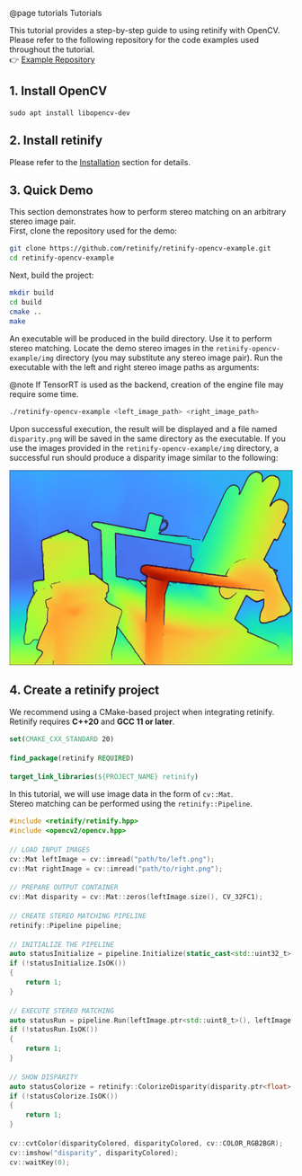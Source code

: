 @page tutorials Tutorials

This tutorial provides a step-by-step guide to using retinify with OpenCV. Please refer to the following repository for the code examples used throughout the tutorial.  
👉 [Example Repository](https://github.com/retinify/retinify-opencv-template)
  
## 1. Install OpenCV
```
sudo apt install libopencv-dev
```

## 2. Install retinify
Please refer to the [Installation](installation.html) section for details.  

## 3. Quick Demo
This section demonstrates how to perform stereo matching on an arbitrary stereo image pair.  
First, clone the repository used for the demo:  

```bash
git clone https://github.com/retinify/retinify-opencv-example.git
cd retinify-opencv-example
```

Next, build the project:  

```bash
mkdir build
cd build
cmake ..
make
```

An executable will be produced in the build directory. Use it to perform stereo matching. Locate the demo stereo images in the `retinify-opencv-example/img` directory (you may substitute any stereo image pair). Run the executable with the left and right stereo image paths as arguments:

@note
If TensorRT is used as the backend, creation of the engine file may require some time.

```bash
./retinify-opencv-example <left_image_path> <right_image_path>
```

Upon successful execution, the result will be displayed and a file named `disparity.png` will be saved in the same directory as the executable. If you use the images provided in the `retinify-opencv-example/img` directory, a successful run should produce a disparity image similar to the following:

![demo_output](https://raw.githubusercontent.com/retinify/retinify-opencv-example/main/img/disparity.png)
  
## 4. Create a retinify project
We recommend using a CMake-based project when integrating retinify.  
Retinify requires **C++20** and **GCC 11 or later**.  
```cmake
set(CMAKE_CXX_STANDARD 20)

find_package(retinify REQUIRED)

target_link_libraries(${PROJECT_NAME} retinify)
```

In this tutorial, we will use image data in the form of `cv::Mat`.  
Stereo matching can be performed using the `retinify::Pipeline`.  
  
```cpp
#include <retinify/retinify.hpp>
#include <opencv2/opencv.hpp>

// LOAD INPUT IMAGES
cv::Mat leftImage = cv::imread("path/to/left.png");
cv::Mat rightImage = cv::imread("path/to/right.png");

// PREPARE OUTPUT CONTAINER
cv::Mat disparity = cv::Mat::zeros(leftImage.size(), CV_32FC1);

// CREATE STEREO MATCHING PIPELINE
retinify::Pipeline pipeline;

// INITIALIZE THE PIPELINE
auto statusInitialize = pipeline.Initialize(static_cast<std::uint32_t>(leftImage.cols), static_cast<std::uint32_t>(leftImage.rows));
if (!statusInitialize.IsOK())
{
    return 1;
}

// EXECUTE STEREO MATCHING
auto statusRun = pipeline.Run(leftImage.ptr<std::uint8_t>(), leftImage.step[0], rightImage.ptr<std::uint8_t>(), rightImage.step[0], disparity.ptr<float>(), disparity.step[0]);
if (!statusRun.IsOK())
{
    return 1;
}

// SHOW DISPARITY
auto statusColorize = retinify::ColorizeDisparity(disparity.ptr<float>(), disparity.step[0], disparityColored.ptr<std::uint8_t>(), disparityColored.step[0], disparity.cols, disparity.rows, 256.0F);
if (!statusColorize.IsOK())
{
    return 1;
}

cv::cvtColor(disparityColored, disparityColored, cv::COLOR_RGB2BGR);
cv::imshow("disparity", disparityColored);
cv::waitKey(0);
```
